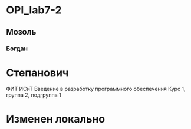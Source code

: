 # OPI_lab7-2
## Мозоль
### Богдан
# Степанович
ФИТ
ИСиТ
Введение в разработку программного обеспечения
Курс 1, группа 2, подгруппа 1
# Изменен локально